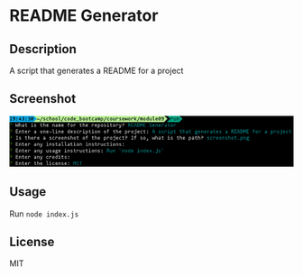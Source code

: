 # README Generator
## Description
A script that generates a README for a project

## Screenshot
![](screenshot.png)

## Usage
Run `node index.js`

## License
MIT